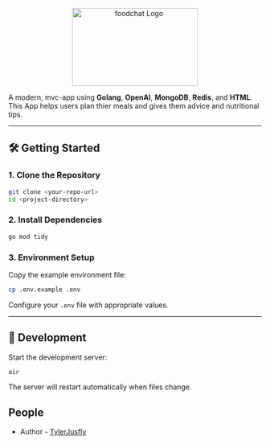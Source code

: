 <p align="center">
  <a href="#" target="blank"><img src="https://cdn-icons-png.flaticon.com/512/4712/4712027.png" alt="foodchat Logo" style="width: 250px; height: 155px;" width="250" height="155" /></a>
</p>

A modern, mvc-app using **Golang**, **OpenAI**, **MongoDB**, **Redis**, and **HTML**. This App helps users plan thier meals and gives them advice and nutritional tips.

---

## 🛠️ Getting Started

### 1. Clone the Repository

```bash
git clone <your-repo-url>
cd <project-directory>
```
### 2. Install Dependencies

```bash
go mod tidy
```

### 3. Environment Setup

Copy the example environment file:

```bash
cp .env.example .env
```

Configure your `.env` file with appropriate values.

---

## 🚧 Development

Start the development server:

```bash
air
```

The server will restart automatically when files change.

## People

- Author - [TylerJusfly](https://tylerjusfly.netlify.app/)
